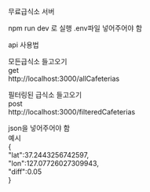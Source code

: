 무료급식소 서버

npm run dev 로 실행
.env파일 넣어주어야 함

api 사용법

모든급식소 들고오기  
get  
http://localhost:3000/allCafeterias

필터링된 급식소 들고오기  
post  
http://localhost:3000/filteredCafeterias

json을 넣어주어야 함  
예시  
{  
 "lat":37.2443256742597,  
 "lon":127.07726027309943,  
 "diff":0.05  
}
